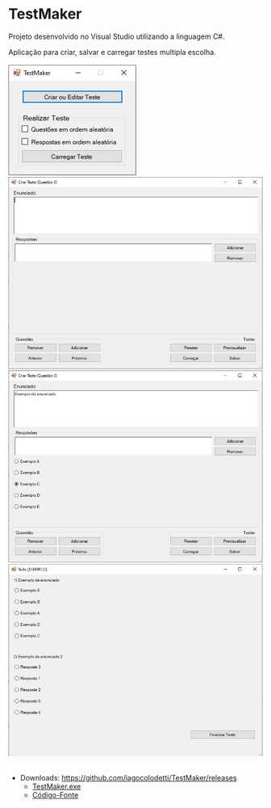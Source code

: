 # TestMaker

Projeto desenvolvido no Visual Studio utilizando a linguagem C#.

Aplicação para criar, salvar e carregar testes multipla escolha.
<br>
<br>
<img src=".screenshots/main.png" alt="Tela inicial">
<img src=".screenshots/createtest1.png" alt="Criar Teste">
<img src=".screenshots/createtest2.png" alt="Criar Teste">
<img src=".screenshots/test.png" alt="Teste">
<br>
<br>
* Downloads: https://github.com/iagocolodetti/TestMaker/releases
   * [TestMaker.exe](https://github.com/iagocolodetti/TestMaker/releases/download/v1.1/TestMaker.exe "TestMaker.exe")
   * [Código-Fonte](https://github.com/iagocolodetti/TestMaker/archive/v1.1.zip "v1.1.zip")